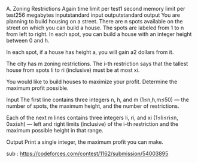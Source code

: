 A. Zoning Restrictions Again
time limit per test1 second
memory limit per test256 megabytes
inputstandard input
outputstandard output
You are planning to build housing on a street. There are n spots available on the street on which you can build a house. The spots are labeled from 1 to n from left to right. In each spot, you can build a house with an integer height between 0 and h.

In each spot, if a house has height a, you will gain a2 dollars from it.

The city has m zoning restrictions. The i-th restriction says that the tallest house from spots li to ri (inclusive) must be at most xi.

You would like to build houses to maximize your profit. Determine the maximum profit possible.

Input
The first line contains three integers n, h, and m (1≤n,h,m≤50) — the number of spots, the maximum height, and the number of restrictions.

Each of the next m lines contains three integers li, ri, and xi (1≤li≤ri≤n, 0≤xi≤h) — left and right limits (inclusive) of the i-th restriction and the maximum possible height in that range.

Output
Print a single integer, the maximum profit you can make.

sub : https://codeforces.com/contest/1162/submission/54003895

